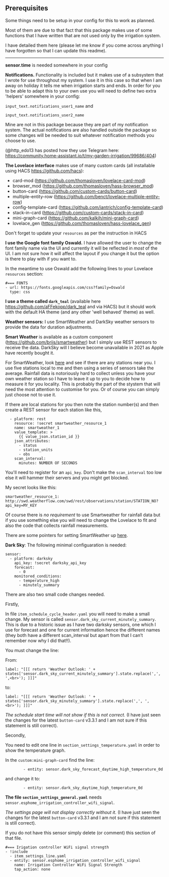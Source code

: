<h2>Prerequisites</h2>

Some things need to be setup in your config for this to work as planned.

Most of them are due to that fact that this package makes use of some functions that I have written that are not used only by the irrigation system.

I have detailed them here (please let me know if you come across anything I have forgotten so that I can update this readme).

----

__sensor.time__ is needed somewhere in your config

__Notifications.__ Functionality is included but it makes use of a subsystem that I wrote for use throughout my system. 
I use it in this case so that when I am away on holiday it tells me when irrigation starts and ends.
In order for you to be able to adapt this to your own use you will need to define two extra 'helpers' somewhere in your config:

`input_text.notifications_user1_name` and

`input_text.notifications_user2_name`

Mine are not in this package because they are part of my notification system.
The actual notifications are also handled outside the package so some changes will be needed to suit whatever notification methods you choose to use.

(@http_edo13 has posted how they use Telegram here: https://community.home-assistant.io/t/my-garden-irrigation/99686/404)

__The Lovelace interface__ makes use of many custom cards (all installable using HACS https://github.com/hacs):


- card-mod (https://github.com/thomasloven/lovelace-card-mod)
- browser_mod (https://github.com/thomasloven/hass-browser_mod)
- button-card (https://github.com/custom-cards/button-card)
- multiple-entity-row (https://github.com/benct/lovelace-multiple-entity-row)
- config-template-card (https://github.com/iantrich/config-template-card)
- stack-in-card (https://github.com/custom-cards/stack-in-card)
- mini-graph-card (https://github.com/kalkih/mini-graph-card)
- lovelace_gen (https://github.com/thomasloven/hass-lovelace_gen) 

Don't forget to update your `resources` as per the instruction in HACS


__I use the Google font family Oswald.__ I have allowed the user to change the font family name via the UI and currently it will be reflected in *most* of the UI. I am not sure how it will affect the layout if you change it but the option is there to play with if you want to.

In the meantime to use Oswald add the following lines to your Lovelace `resources` section:

```
#=== FONTS
- url: https://fonts.googleapis.com/css?family=Oswald
  type: css
```

__I use a theme called `dark_teal`__ (available here https://github.com/aFFekopp/dark_teal and via HACS) but it should work with the default HA theme (and any other 'well behaved' theme) as well.


__Weather sensors:__ I use SmartWeather and DarkSky weather sensors to provide the data for duration adjustments.

__Smart Weather__ is available as a custom component (https://github.com/briis/smartweather) but I simply use REST sensors to receive the data.
DarkSky will I believe become unavailable in 2021 as Apple have recently bought it.

For SmartWeather, look [here](https://smartweather.weatherflow.com/map) and see if there are any stations near you. I use five stations local to me and then using a series of sensors take the average. Rainfall data is notoriously hard to collect unless you have your own weather station so I have to leave it up to you to decide how to measure it for you locality. This is probably the part of the stystem  that will need the most attention to customise for you. Or of course you can simply just choose not to use it.

If there are local stations for you then note the station number(s) and then create a REST sensor for each station like this,

```
  - platform: rest
    resource: !secret smartweather_resource_1
    name: smartweather_1
    value_template: >
      {{ value_json.station_id }}
    json_attributes:
      - status
      - station_units
      - obs    
    scan_interval:
      minutes: NUMBER OF SECONDS
```

You'll need to register for an `api_key`.
Don't make the `scan_interval` too low else it will hammer their servers and you might get blocked.

My secret looks like this:

```
smartweather_resource_1: http://swd.weatherflow.com/swd/rest/observations/station/STATION_NO?api_key=MY_KEY
```

Of course there is *no requirement* to use Smartweather for rainfall data but if you use something else you will need to change the Lovelace to fit and also the code that collects rainfall measurements.

There are some pointers for setting SmartWeather up [here](https://github.com/kloggy/HA-Irrigation-Version2/blob/master/smartweather_example.md).

__Dark Sky__: The following minimal configuaration is needed:

```
sensor:
  - platform: darksky
    api_key: !secret darksky_api_key
    forecast:
      - 0
    monitored_conditions:
      - temperature_high           
      - minutely_summary 
```

There are also two small code changes needed.

Firstly,

In file `item_schedule_cycle_header.yaml` you will need to make a small change.
My sensor is called `sensor.dark_sky_current_minutely_summary`. This is due to a historic issue as I have two darksky sensors,
one which I use for forecast and one for current information hence the different names
(they both have a different scan_interval but apart from that I can’t remember now why I did that!!).

You must change the line:

From:

`label: "[[[ return 'Weather Outlook: ' + states['sensor.dark_sky_current_minutely_summary'].state.replace(',', ',<br>'); ]]]"`

to:

`label: "[[[ return 'Weather Outlook: ' + states['sensor.dark_sky_minutely_summary'].state.replace(',', ',<br>'); ]]]"`

*The schedule start time will not show if this is not correct.* (I have just seen the changes for the latest `button-card` v3.3.1 and I am not sure if this statement is still correct).

Secondly,

You need to edit one line in `section_settings_temperature.yaml` in order to show the temperature graph. 

In the `custom:mini-graph-card` find the line:

`        - entity: sensor.dark_sky_forecast_daytime_high_temperature_0d`

and change it to:

`        - entity: sensor.dark_sky_daytime_high_temperature_0d`


__The file `section_settings_general.yaml`__ needs `sensor.esphome_irrigation_controller_wifi_signal`.

*The settings page will not display correctly without it.* (I have just seen the changes for the latest `button-card` v3.3.1 and I am not sure if this statement is still correct).

If you do not have this sensor simply delete (or comment) this section of that file.

```
#=== Irigation controller WiFi signal strength
- !include
  - item_settings_line.yaml
  - entity: sensor.esphome_irrigation_controller_wifi_signal
    name: Irrigation Controller WiFi Signal Strength
    tap_action: none
```

